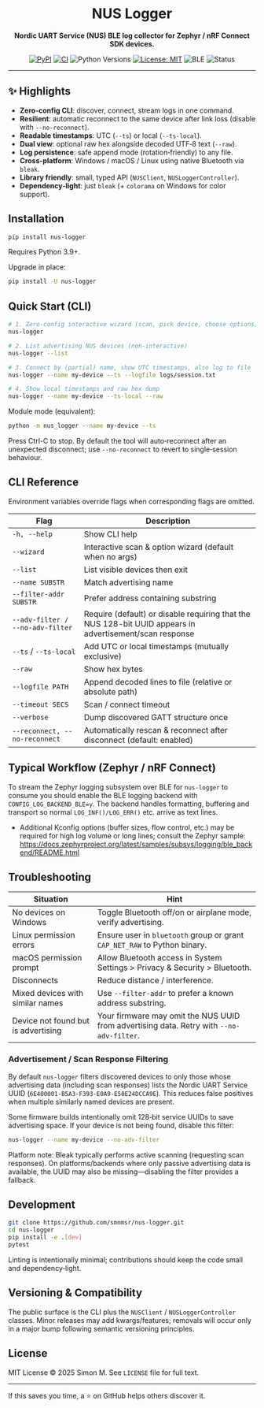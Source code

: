 <div align="center">

<h1>NUS Logger</h1>

<p><strong>Nordic UART Service (NUS) BLE log collector for Zephyr / nRF Connect SDK devices.</strong></p>

<!-- Badges -->
<p>
<a href="https://pypi.org/project/nus-logger/"><img alt="PyPI" src="https://img.shields.io/pypi/v/nus-logger.svg?color=1e88e5"></a>
<a href="https://github.com/smnmsr/nus-logger/actions/workflows/publish.yml"><img alt="CI" src="https://github.com/smnmsr/nus-logger/actions/workflows/publish.yml/badge.svg"></a>
<img alt="Python Versions" src="https://img.shields.io/pypi/pyversions/nus-logger.svg">
<a href="https://opensource.org/licenses/MIT"><img alt="License: MIT" src="https://img.shields.io/badge/License-MIT-yellow.svg"></a>
<img alt="BLE" src="https://img.shields.io/badge/BLE-Nordic%20NUS-1976d2">
<img alt="Status" src="https://img.shields.io/badge/status-beta-blue">
</p>

</div>

---

## ✨ Highlights

- **Zero‑config CLI**: discover, connect, stream logs in one command.
- **Resilient**: automatic reconnect to the same device after link loss (disable with `--no-reconnect`).
- **Readable timestamps**: UTC (`--ts`) or local (`--ts-local`).
- **Dual view**: optional raw hex alongside decoded UTF‑8 text (`--raw`).
- **Log persistence**: safe append mode (rotation‑friendly) to any file.
- **Cross‑platform**: Windows / macOS / Linux using native Bluetooth via `bleak`.
- **Library friendly**: small, typed API (`NUSClient`, `NUSLoggerController`).
- **Dependency‑light**: just `bleak` (+ `colorama` on Windows for color support).

## Installation

```bash
pip install nus-logger
```

Requires Python 3.9+.

Upgrade in place:

```bash
pip install -U nus-logger
```

## Quick Start (CLI)

```bash
# 1. Zero-config interactive wizard (scan, pick device, choose options)
nus-logger

# 2. List advertising NUS devices (non-interactive)
nus-logger --list

# 3. Connect by (partial) name, show UTC timestamps, also log to file
nus-logger --name my-device --ts --logfile logs/session.txt

# 4. Show local timestamps and raw hex dump
nus-logger --name my-device --ts-local --raw
```

Module mode (equivalent):

```bash
python -m nus_logger --name my-device --ts
```

Press Ctrl-C to stop. By default the tool will auto‑reconnect after an unexpected disconnect; use `--no-reconnect` to revert to single‑session behaviour.

## CLI Reference

Environment variables override flags when corresponding flags are omitted.

| Flag                             | Description                                                                                             |
| -------------------------------- | ------------------------------------------------------------------------------------------------------- |
| `-h, --help`                     | Show CLI help                                                                                           |
| `--wizard`                       | Interactive scan & option wizard (default when no args)                                                 |
| `--list`                         | List visible devices then exit                                                                          |
| `--name SUBSTR`                  | Match advertising name                                                                                  |
| `--filter-addr SUBSTR`           | Prefer address containing substring                                                                     |
| `--adv-filter / --no-adv-filter` | Require (default) or disable requiring that the NUS 128-bit UUID appears in advertisement/scan response |
| `--ts` / `--ts-local`            | Add UTC or local timestamps (mutually exclusive)                                                        |
| `--raw`                          | Show hex bytes                                                                                          |
| `--logfile PATH`                 | Append decoded lines to file (relative or absolute path)                                                |
| `--timeout SECS`                 | Scan / connect timeout                                                                                  |
| `--verbose`                      | Dump discovered GATT structure once                                                                     |
| `--reconnect, --no-reconnect`    | Automatically rescan & reconnect after disconnect (default: enabled)                                    |

</details>

## Typical Workflow (Zephyr / nRF Connect)

To stream the Zephyr logging subsystem over BLE for `nus-logger` to consume you should enable the BLE logging backend with `CONFIG_LOG_BACKEND_BLE=y`. The backend handles formatting, buffering and transport so normal `LOG_INF()/LOG_ERR()` etc. arrive as text lines.

- Additional Kconfig options (buffer sizes, flow control, etc.) may be required for high log volume or long lines; consult the Zephyr sample: https://docs.zephyrproject.org/latest/samples/subsys/logging/ble_backend/README.html

## Troubleshooting

| Situation                           | Hint                                                                                     |
| ----------------------------------- | ---------------------------------------------------------------------------------------- |
| No devices on Windows               | Toggle Bluetooth off/on or airplane mode, verify advertising.                            |
| Linux permission errors             | Ensure user in `bluetooth` group or grant `CAP_NET_RAW` to Python binary.                |
| macOS permission prompt             | Allow Bluetooth access in System Settings > Privacy & Security > Bluetooth.              |
| Disconnects                         | Reduce distance / interference.                                                          |
| Mixed devices with similar names    | Use `--filter-addr` to prefer a known address substring.                                 |
| Device not found but is advertising | Your firmware may omit the NUS UUID from advertising data. Retry with `--no-adv-filter`. |

### Advertisement / Scan Response Filtering

By default `nus-logger` filters discovered devices to only those whose advertising data (including scan responses) lists the Nordic UART Service UUID (`6E400001-B5A3-F393-E0A9-E50E24DCCA9E`). This reduces false positives when multiple similarly named devices are present.

Some firmware builds intentionally omit 128‑bit service UUIDs to save advertising space. If your device is not being found, disable this filter:

```bash
nus-logger --name my-device --no-adv-filter
```

Platform note: Bleak typically performs active scanning (requesting scan responses). On platforms/backends where only passive advertising data is available, the UUID may also be missing—disabling the filter provides a fallback.

## Development

```bash
git clone https://github.com/smnmsr/nus-logger.git
cd nus-logger
pip install -e .[dev]
pytest
```

Linting is intentionally minimal; contributions should keep the code small and dependency‑light.

## Versioning & Compatibility

The public surface is the CLI plus the `NUSClient` / `NUSLoggerController` classes. Minor releases may add kwargs/features; removals will occur only in a major bump following semantic versioning principles.

## License

MIT License © 2025 Simon M. See `LICENSE` file for full text.

---

If this saves you time, a ⭐ on GitHub helps others discover it.

